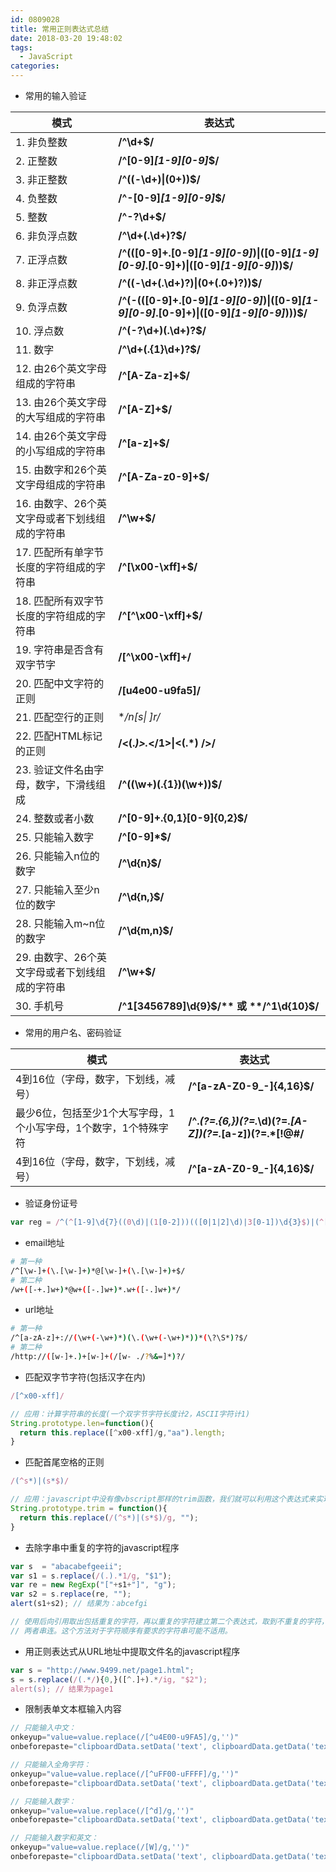 ```yaml
---
id: 0809028
title: 常用正则表达式总结
date: 2018-03-20 19:48:02
tags:
  - JavaScript
categories:
---
```


- 常用的输入验证

|  模式 |  表达式 |
| - | - |
|1. 非负整数                                    | **/^\d+$/**
|2. 正整数                                      | **/^[0-9]*[1-9][0-9]*$/**
|3. 非正整数                                    | **/^((-\d+)&#124;(0+))$/**
|4. 负整数                                      | **/^-[0-9]*[1-9][0-9]*$/**
|5. 整数                                        | **/^-?\d+$/**
|6. 非负浮点数                                  | **/^\d+(\.\d+)?$/**
|7. 正浮点数                                    | **/^(([0-9]+\.[0-9]*[1-9][0-9]*)&#124;([0-9]*[1-9][0-9]*\.[0-9]+)&#124;([0-9]*[1-9][0-9]*))$/**
|8. 非正浮点数                                  | **/^((-\d+(\.\d+)?)&#124;(0+(\.0+)?))$/**
|9. 负浮点数                                    | **/^(-(([0-9]+\.[0-9]*[1-9][0-9]*)&#124;([0-9]*[1-9][0-9]*\.[0-9]+)&#124;([0-9]*[1-9][0-9]*)))$/**
|10. 浮点数                                     | **/^(-?\d+)(\.\d+)?$/**
|11. 数字                                       | **/^\d+(\.{1}\d+)?$/**
|12. 由26个英文字母组成的字符串                   | **/^[A-Za-z]+$/**
|13. 由26个英文字母的大写组成的字符串             | **/^[A-Z]+$/**
|14. 由26个英文字母的小写组成的字符串             | **/^[a-z]+$/**
|15. 由数字和26个英文字母组成的字符串             | **/^[A-Za-z0-9]+$/**
|16. 由数字、26个英文字母或者下划线组成的字符串    | **/^\w+$/**
|17. 匹配所有单字节长度的字符组成的字符串          | **/^[\x00-\xff]+$/**
|18. 匹配所有双字节长度的字符组成的字符串          | **/^[^\x00-\xff]+$/**
|19. 字符串是否含有双字节字                       | **/[^\x00-\xff]+/**
|20. 匹配中文字符的正则                           | **/[u4e00-u9fa5]/**
|21. 匹配空行的正则                               | **/n[s&#124; ]*r/**
|22. 匹配HTML标记的正则                           | **/<(.*)>.*</1>&#124;<(.*) />/**
|23. 验证文件名由字母，数字，下滑线组成             | **/^((\w+)(\.{1})(\w+))$/**
|24. 整数或者小数                                 | **/^[0-9]+\.{0,1}[0-9]{0,2}$/**
|25. 只能输入数字                                 | **/^[0-9]*$/**
|26. 只能输入n位的数字                            | **/^\d{n}$/**
|27. 只能输入至少n位的数字                        | **/^\d{n,}$/**
|28. 只能输入m~n位的数字                          | **/^\d{m,n}$/**
|29. 由数字、26个英文字母或者下划线组成的字符串     | **/^\w+$/**
|30. 手机号                                      | **/^1[3456789]\d{9}$/** 或 **/^1\d{10}$/**

- 常用的用户名、密码验证

|  模式  |  表达式  |
| - | - |
|4到16位（字母，数字，下划线，减号）     | **/^[a-zA-Z0-9_-]{4,16}$/**
|最少6位，包括至少1个大写字母，1个小写字母，1个数字，1个特殊字符     | **/^.*(?=.{6,})(?=.*\d)(?=.*[A-Z])(?=.*[a-z])(?=.*[!@#$%^&*? ]).*$/**
|4到16位（字母，数字，下划线，减号）     | **/^[a-zA-Z0-9_-]{4,16}$/**


- 验证身份证号
```js
var reg = /^(^[1-9]\d{7}((0\d)|(1[0-2]))(([0|1|2]\d)|3[0-1])\d{3}$)|(^[1-9]\d{5}[1-9]\d{3}((0\d)|(1[0-2]))(([0|1|2]\d)|3[0-1])((\d{4})|\d{3}[Xx])$)$/;
```

- email地址
```sh
# 第一种
/^[\w-]+(\.[\w-]+)*@[\w-]+(\.[\w-]+)+$/
# 第二种
/w+([-+.]w+)*@w+([-.]w+)*.w+([-.]w+)*/
```

- url地址
```sh
# 第一种
/^[a-zA-z]+://(\w+(-\w+)*)(\.(\w+(-\w+)*))*(\?\S*)?$/
# 第二种
/http://([w-]+.)+[w-]+(/[w- ./?%&=]*)?/
```

- 匹配双字节字符(包括汉字在内) 
```js
/[^x00-xff]/

// 应用：计算字符串的长度(一个双字节字符长度计2，ASCII字符计1)
String.prototype.len=function(){
  return this.replace([^x00-xff]/g,"aa").length;
}
```

- 匹配首尾空格的正则               
```js
/(^s*)|(s*$)/

// 应用：javascript中没有像vbscript那样的trim函数，我们就可以利用这个表达式来实现，如下：
String.prototype.trim = function(){
  return this.replace(/(^s*)|(s*$)/g, "");
}
```

- 去除字串中重复的字符的javascript程序
```js
var s  = "abacabefgeeii";
var s1 = s.replace(/(.).*1/g, "$1");
var re = new RegExp("["+s1+"]", "g");
var s2 = s.replace(re, "");
alert(s1+s2); // 结果为：abcefgi

// 使用后向引用取出包括重复的字符，再以重复的字符建立第二个表达式，取到不重复的字符，
// 两者串连。这个方法对于字符顺序有要求的字符串可能不适用。
```

- 用正则表达式从URL地址中提取文件名的javascript程序
```js
var s = "http://www.9499.net/page1.html";
s = s.replace(/(.*/){0,}([^.]+).*/ig, "$2");
alert(s); // 结果为page1
```

- 限制表单文本框输入内容
```js
// 只能输入中文：
onkeyup="value=value.replace(/[^u4E00-u9FA5]/g,'')" 
onbeforepaste="clipboardData.setData('text', clipboardData.getData('text').replace(/[^u4E00-u9FA5]/g,''))"

// 只能输入全角字符：
onkeyup="value=value.replace(/[^uFF00-uFFFF]/g,'')" 
onbeforepaste="clipboardData.setData('text', clipboardData.getData('text').replace(/[^uFF00-uFFFF]/g,''))"

// 只能输入数字：
onkeyup="value=value.replace(/[^d]/g,'')" 
onbeforepaste="clipboardData.setData('text', clipboardData.getData('text').replace(/[^d]/g,''))"

// 只能输入数字和英文：
onkeyup="value=value.replace(/[W]/g,'')" 
onbeforepaste="clipboardData.setData('text', clipboardData.getData('text').replace(/[^d]/g,''))"
```